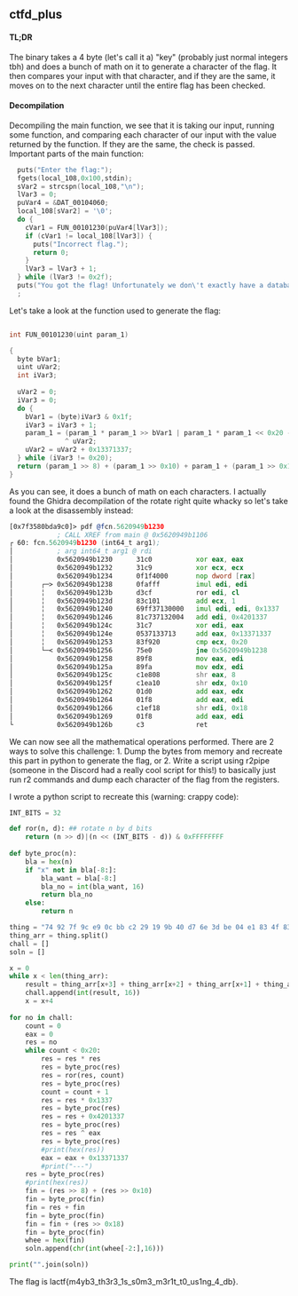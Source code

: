 ## ctfd_plus

#### TL;DR
The binary takes a 4 byte (let's call it a) "key" (probably just normal integers tbh) and does a bunch of math on it to generate a character of the flag. It then compares your input with that character, and if they are the same, it moves on to the next character until the entire flag has been checked. 

#### Decompilation
Decompiling the main function, we see that it is taking our input, running some function, and comparing each character of our input with the value returned by the function. If they are the same, the check is passed. 
Important parts of the main function: 
```C
  puts("Enter the flag:");
  fgets(local_108,0x100,stdin);
  sVar2 = strcspn(local_108,"\n");
  lVar3 = 0;
  puVar4 = &DAT_00104060;
  local_108[sVar2] = '\0';
  do {
    cVar1 = FUN_00101230(puVar4[lVar3]);
    if (cVar1 != local_108[lVar3]) {
      puts("Incorrect flag.");
      return 0;
    }
    lVar3 = lVar3 + 1;
  } while (lVar3 != 0x2f);
  puts("You got the flag! Unfortunately we don\'t exactly have a database to store the solve in...")
  ;
```

Let's take a look at the function used to generate the flag: 
```C

int FUN_00101230(uint param_1)

{
  byte bVar1;
  uint uVar2;
  int iVar3;
  
  uVar2 = 0;
  iVar3 = 0;
  do {
    bVar1 = (byte)iVar3 & 0x1f;
    iVar3 = iVar3 + 1;
    param_1 = (param_1 * param_1 >> bVar1 | param_1 * param_1 << 0x20 - bVar1) * 0x1337 + 0x4201337
              ^ uVar2;
    uVar2 = uVar2 + 0x13371337;
  } while (iVar3 != 0x20);
  return (param_1 >> 8) + (param_1 >> 0x10) + param_1 + (param_1 >> 0x18);
}
```

As you can see, it does a bunch of math on each characters. I actually found the Ghidra decompilation of the rotate right quite whacky so let's take a look at the disassembly instead: 
```asm
[0x7f3580bda9c0]> pdf @fcn.5620949b1230
            ; CALL XREF from main @ 0x5620949b1106
┌ 60: fcn.5620949b1230 (int64_t arg1);
│           ; arg int64_t arg1 @ rdi
│           0x5620949b1230      31c0           xor eax, eax
│           0x5620949b1232      31c9           xor ecx, ecx
│           0x5620949b1234      0f1f4000       nop dword [rax]
│       ┌─> 0x5620949b1238      0fafff         imul edi, edi
│       ╎   0x5620949b123b      d3cf           ror edi, cl
│       ╎   0x5620949b123d      83c101         add ecx, 1
│       ╎   0x5620949b1240      69ff37130000   imul edi, edi, 0x1337
│       ╎   0x5620949b1246      81c737132004   add edi, 0x4201337      ; arg1
│       ╎   0x5620949b124c      31c7           xor edi, eax            ; arg1
│       ╎   0x5620949b124e      0537133713     add eax, 0x13371337
│       ╎   0x5620949b1253      83f920         cmp ecx, 0x20           ; 32
│       └─< 0x5620949b1256      75e0           jne 0x5620949b1238
│           0x5620949b1258      89f8           mov eax, edi            ; arg1
│           0x5620949b125a      89fa           mov edx, edi            ; arg1
│           0x5620949b125c      c1e808         shr eax, 8
│           0x5620949b125f      c1ea10         shr edx, 0x10
│           0x5620949b1262      01d0           add eax, edx
│           0x5620949b1264      01f8           add eax, edi            ; arg1
│           0x5620949b1266      c1ef18         shr edi, 0x18           ; arg1
│           0x5620949b1269      01f8           add eax, edi            ; arg1
└           0x5620949b126b      c3             ret
```

We can now see all the mathematical operations performed. There are 2 ways to solve this challenge: 1. Dump the bytes from memory and recreate this part in python to generate the flag, or 2. Write a script using r2pipe (someone in the Discord had a really cool script for this!) to basically just run r2 commands and dump each character of the flag from the registers. 

I wrote a python script to recreate this (warning: crappy code): 
```python
INT_BITS = 32

def ror(n, d): ## rotate n by d bits
    return (n >> d)|(n << (INT_BITS - d)) & 0xFFFFFFFF
   
def byte_proc(n):
    bla = hex(n)
    if "x" not in bla[-8:]:
        bla_want = bla[-8:]
        bla_no = int(bla_want, 16)
        return bla_no
    else:
        return n

thing = "74 92 7f 9c e9 0c bb c2 29 19 9b 40 d7 6e 3d be 04 e1 83 4f 83 d4 85 91 af 70 5d fd f1 7f c4 88 71 fa 78 e6 0d df cb 72 a7 3d b6 f4 3d 9e 29 54 f4 7b 05 aa a3 4d 14 14 3c 02 c6 e1 39 b5 b9 74 0f d8 5f 54 29 73 7a 04 3f d9 41 ad d0 bc 16 96 50 62 59 76 0f ec a7 aa 2f f2 b1 21 7e b3 80 87 15 14 8d 76 60 ad f3 56 4d 6f 84 2c 3e 57 38 15 9e 7b 95 6a 70 08 03 aa bc bf c7 27 4d 88 2e 47 71 09 34 bc 94 c0 70 95 ea 21 55 d6 be 14 84 86 8d ec f7 ff ff 65 14 aa a7 6a d1 21 0c c1 97 84 f7 d2 3a 51 ca bb 11 62 e5 c8 99 87 bd fc 37 b5 ed 29 cc 44 5d d9 8a 40 b1 02 09 2d"
thing_arr = thing.split()
chall = []
soln = []

x = 0
while x < len(thing_arr):
    result = thing_arr[x+3] + thing_arr[x+2] + thing_arr[x+1] + thing_arr[x] 
    chall.append(int(result, 16))
    x = x+4
    
for no in chall: 
    count = 0
    eax = 0
    res = no
    while count < 0x20: 
        res = res * res
        res = byte_proc(res)
        res = ror(res, count)
        res = byte_proc(res)
        count = count + 1
        res = res * 0x1337
        res = byte_proc(res)
        res = res + 0x4201337
        res = byte_proc(res)
        res = res ^ eax
        res = byte_proc(res)
        #print(hex(res))
        eax = eax + 0x13371337
        #print("---")
    res = byte_proc(res)
    #print(hex(res))
    fin = (res >> 8) + (res >> 0x10)
    fin = byte_proc(fin)
    fin = res + fin
    fin = byte_proc(fin)
    fin = fin + (res >> 0x18)
    fin = byte_proc(fin)
    whee = hex(fin)
    soln.append(chr(int(whee[-2:],16)))

print("".join(soln))
```

The flag is lactf{m4yb3_th3r3_1s_s0m3_m3r1t_t0_us1ng_4_db}.
